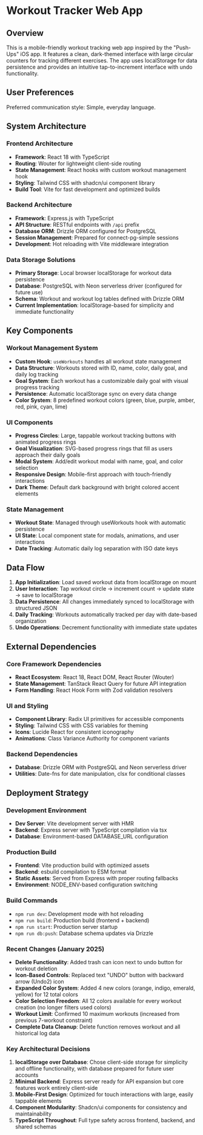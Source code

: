 # Workout Tracker Web App

## Overview

This is a mobile-friendly workout tracking web app inspired by the "Push-Ups" iOS app. It features a clean, dark-themed interface with large circular counters for tracking different exercises. The app uses localStorage for data persistence and provides an intuitive tap-to-increment interface with undo functionality.

## User Preferences

Preferred communication style: Simple, everyday language.

## System Architecture

### Frontend Architecture
- **Framework**: React 18 with TypeScript
- **Routing**: Wouter for lightweight client-side routing
- **State Management**: React hooks with custom workout management hook
- **Styling**: Tailwind CSS with shadcn/ui component library
- **Build Tool**: Vite for fast development and optimized builds

### Backend Architecture
- **Framework**: Express.js with TypeScript
- **API Structure**: RESTful endpoints with `/api` prefix
- **Database ORM**: Drizzle ORM configured for PostgreSQL
- **Session Management**: Prepared for connect-pg-simple sessions
- **Development**: Hot reloading with Vite middleware integration

### Data Storage Solutions
- **Primary Storage**: Local browser localStorage for workout data persistence
- **Database**: PostgreSQL with Neon serverless driver (configured for future use)
- **Schema**: Workout and workout log tables defined with Drizzle ORM
- **Current Implementation**: localStorage-based for simplicity and immediate functionality

## Key Components

### Workout Management System
- **Custom Hook**: `useWorkouts` handles all workout state management
- **Data Structure**: Workouts stored with ID, name, color, daily goal, and daily log tracking
- **Goal System**: Each workout has a customizable daily goal with visual progress tracking
- **Persistence**: Automatic localStorage sync on every data change
- **Color System**: 8 predefined workout colors (green, blue, purple, amber, red, pink, cyan, lime)

### UI Components
- **Progress Circles**: Large, tappable workout tracking buttons with animated progress rings
- **Goal Visualization**: SVG-based progress rings that fill as users approach their daily goals
- **Modal System**: Add/edit workout modal with name, goal, and color selection
- **Responsive Design**: Mobile-first approach with touch-friendly interactions
- **Dark Theme**: Default dark background with bright colored accent elements

### State Management
- **Workout State**: Managed through useWorkouts hook with automatic persistence
- **UI State**: Local component state for modals, animations, and user interactions
- **Date Tracking**: Automatic daily log separation with ISO date keys

## Data Flow

1. **App Initialization**: Load saved workout data from localStorage on mount
2. **User Interaction**: Tap workout circle → increment count → update state → save to localStorage
3. **Data Persistence**: All changes immediately synced to localStorage with structured JSON
4. **Daily Tracking**: Workouts automatically tracked per day with date-based organization
5. **Undo Operations**: Decrement functionality with immediate state updates

## External Dependencies

### Core Framework Dependencies
- **React Ecosystem**: React 18, React DOM, React Router (Wouter)
- **State Management**: TanStack React Query for future API integration
- **Form Handling**: React Hook Form with Zod validation resolvers

### UI and Styling
- **Component Library**: Radix UI primitives for accessible components
- **Styling**: Tailwind CSS with CSS variables for theming
- **Icons**: Lucide React for consistent iconography
- **Animations**: Class Variance Authority for component variants

### Backend Dependencies
- **Database**: Drizzle ORM with PostgreSQL and Neon serverless driver
- **Utilities**: Date-fns for date manipulation, clsx for conditional classes

## Deployment Strategy

### Development Environment
- **Dev Server**: Vite development server with HMR
- **Backend**: Express server with TypeScript compilation via tsx
- **Database**: Environment-based DATABASE_URL configuration

### Production Build
- **Frontend**: Vite production build with optimized assets
- **Backend**: esbuild compilation to ESM format
- **Static Assets**: Served from Express with proper routing fallbacks
- **Environment**: NODE_ENV-based configuration switching

### Build Commands
- `npm run dev`: Development mode with hot reloading
- `npm run build`: Production build (frontend + backend)
- `npm run start`: Production server startup
- `npm run db:push`: Database schema updates via Drizzle

### Recent Changes (January 2025)

- **Delete Functionality**: Added trash can icon next to undo button for workout deletion
- **Icon-Based Controls**: Replaced text "UNDO" button with backward arrow (Undo2) icon
- **Expanded Color System**: Added 4 new colors (orange, indigo, emerald, yellow) for 12 total colors
- **Color Selection Freedom**: All 12 colors available for every workout creation (no longer filters used colors)
- **Workout Limit**: Confirmed 10 maximum workouts (increased from previous 7-workout constraint)
- **Complete Data Cleanup**: Delete function removes workout and all historical log data

### Key Architectural Decisions

1. **localStorage over Database**: Chose client-side storage for simplicity and offline functionality, with database prepared for future user accounts
2. **Minimal Backend**: Express server ready for API expansion but core features work entirely client-side
3. **Mobile-First Design**: Optimized for touch interactions with large, easily tappable elements
4. **Component Modularity**: Shadcn/ui components for consistency and maintainability
5. **TypeScript Throughout**: Full type safety across frontend, backend, and shared schemas